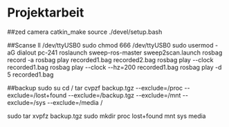 # Projektarbeit
##zed camera
catkin_make
source ./devel/setup.bash

##Scanse
ll /dev/ttyUSB0
sudo chmod 666 /dev/ttyUSB0
sudo usermod -aG dialout pc-241
roslaunch sweep-ros-master sweep2scan.launch
rosbag record -a
rosbag play recorded1.bag recorded2.bag
rosbag play --clock recorded1.bag
rosbag play --clock --hz=200 recorded1.bag
rosbag play -d 5 recorded1.bag

##backup
sudo su
cd /
tar cvpzf backup.tgz --exclude=/proc --exclude=/lost+found --exclude=/backup.tgz --exclude=/mnt --exclude=/sys --exclude=/media /

sudo tar xvpfz backup.tgz
sudo mkdir proc lost+found mnt sys media
